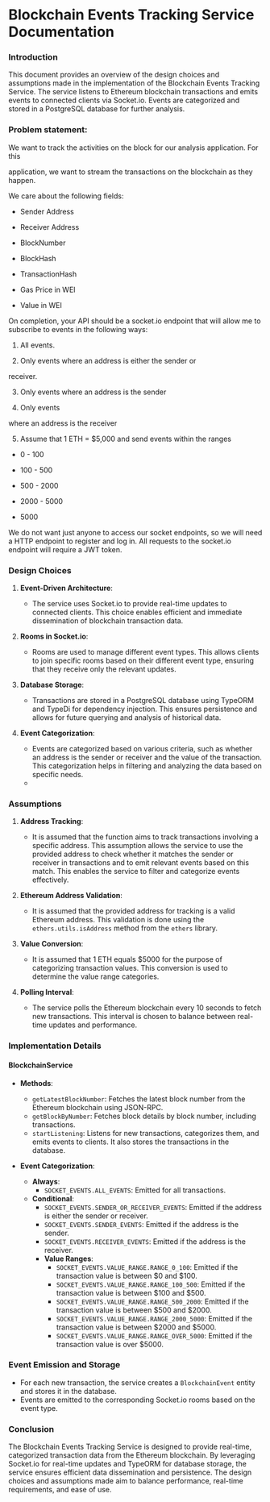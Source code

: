 # Blockchain Events Tracking Service Documentation

### Introduction

This document provides an overview of the design choices and assumptions made in the implementation of the Blockchain Events Tracking Service. The service listens to Ethereum blockchain transactions and emits events to connected clients via Socket.io. Events are categorized and stored in a PostgreSQL database for further analysis.

### Problem statement:

We want to track the activities on the block for our analysis application. For this

application, we want to stream the transactions on the blockchain as they happen.

We care about the following fields:

- Sender Address

- Receiver Address

- BlockNumber

- BlockHash

- TransactionHash

- Gas Price in WEI

- Value in WEI

  

On completion, your API should be a socket.io endpoint that will allow me to subscribe to events in the following ways:

  

1. All events.

2. Only events where an address is either the sender or

receiver.

3. Only events where an address is the sender

4. Only events

where an address is the receiver

5. Assume that 1 ETH  $5,000 and send events within the ranges

  

- 0 - 100

- 100 - 500

- 500 - 2000

- 2000 - 5000

- 5000

We do not want just anyone to access our socket endpoints, so we will need a HTTP endpoint to register and log in. All requests to the socket.io endpoint will require a JWT token.




### Design Choices

1.  **Event-Driven Architecture**:
    
    -   The service uses Socket.io to provide real-time updates to connected clients. This choice enables efficient and immediate dissemination of blockchain transaction data.
2.  **Rooms in Socket.io**:
    -   Rooms are used to manage different event types. This allows clients to join specific rooms based on their  different event type, ensuring that they receive only the relevant updates.
3.  **Database Storage**:
    
    -   Transactions are stored in a PostgreSQL database using TypeORM and TypeDi for dependency injection. This ensures persistence and allows for future querying and analysis of historical data.
4.  **Event Categorization**:
    
    -   Events are categorized based on various criteria, such as whether an address is the sender or receiver and the value of the transaction. This categorization helps in filtering and analyzing the data based on specific needs.
    - 
### Assumptions
1. **Address Tracking**:

	-   It is assumed that the function aims to track transactions involving a specific address. This assumption allows the service to use the provided address to check whether it matches the sender or receiver in transactions and to emit relevant events based on this match. This enables the service to filter and categorize events effectively.
2.  **Ethereum Address Validation**:
    
    -   It is assumed that the provided address for tracking is a valid Ethereum address. This validation is done using the `ethers.utils.isAddress` method from the `ethers` library.
3.  **Value Conversion**:
    
    -   It is assumed that 1 ETH equals $5000 for the purpose of categorizing transaction values. This conversion is used to determine the value range categories.
4.  **Polling Interval**:
    
    -   The service polls the Ethereum blockchain every 10 seconds to fetch new transactions. This interval is chosen to balance between real-time updates and performance.

### Implementation Details

#### BlockchainService

-   **Methods**:
    
    -   `getLatestBlockNumber`: Fetches the latest block number from the Ethereum blockchain using JSON-RPC.
    -   `getBlockByNumber`: Fetches block details by block number, including transactions.
    -   `startListening`: Listens for new transactions, categorizes them, and emits events to clients. It also stores the transactions in the database.
-   **Event Categorization**:
    
    -   **Always**:
        -   `SOCKET_EVENTS.ALL_EVENTS`: Emitted for all transactions.
    -   **Conditional**:
        -   `SOCKET_EVENTS.SENDER_OR_RECEIVER_EVENTS`: Emitted if the address is either the sender or receiver.
        -   `SOCKET_EVENTS.SENDER_EVENTS`: Emitted if the address is the sender.
        -   `SOCKET_EVENTS.RECEIVER_EVENTS`: Emitted if the address is the receiver.
        -   **Value Ranges**:
            -   `SOCKET_EVENTS.VALUE_RANGE.RANGE_0_100`: Emitted if the transaction value is between $0 and $100.
            -   `SOCKET_EVENTS.VALUE_RANGE.RANGE_100_500`: Emitted if the transaction value is between $100 and $500.
            -   `SOCKET_EVENTS.VALUE_RANGE.RANGE_500_2000`: Emitted if the transaction value is between $500 and $2000.
            -   `SOCKET_EVENTS.VALUE_RANGE.RANGE_2000_5000`: Emitted if the transaction value is between $2000 and $5000.
            -   `SOCKET_EVENTS.VALUE_RANGE.RANGE_OVER_5000`: Emitted if the transaction value is over $5000.

### Event Emission and Storage

-   For each new transaction, the service creates a `BlockchainEvent` entity and stores it in the database.
-   Events are emitted to the corresponding Socket.io rooms based on the event type.
### Conclusion

The Blockchain Events Tracking Service is designed to provide real-time, categorized transaction data from the Ethereum blockchain. By leveraging Socket.io for real-time updates and TypeORM for database storage, the service ensures efficient data dissemination and persistence. The design choices and assumptions made aim to balance performance, real-time requirements, and ease of use.


